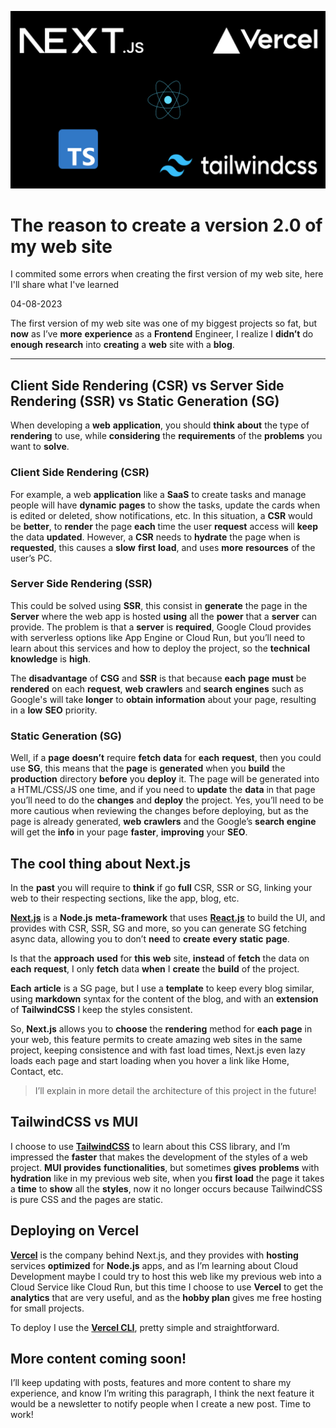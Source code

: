 ![Tech Stack of this web site. Next.js, Vercel, React.js, TypeScript and TailwindCSS](/public/blog/website-2.0/banner.png)

# The reason to create a version 2.0 of my web site

I commited some errors when creating the first version of my web site, here I'll
share what I've learned

04-08-2023

The first version of my web site was one of my biggest projects so fat, but
**now** as I’ve **more** **experience** as a **Frontend** Engineer, I realize I
**didn’t** do **enough** **research** into **creating** a **web** site with a
**blog**.

---

## Client Side Rendering (CSR) vs Server Side Rendering (SSR) vs Static Generation (SG)

When developing a **web** **application**, you should **think** **about** the
type of **rendering** to use, while **considering** the **requirements** of the
**problems** you want to **solve**.

### Client Side Rendering (CSR)

For example, a web **application** like a **SaaS** to create tasks and manage
people will have **dynamic** **pages** to show the tasks, update the cards when
is edited or deleted, show notifications, etc. In this situation, a **CSR**
would be **better**, to **render** the page **each** time the user **request**
access will **keep** the data **updated**. However, a **CSR** needs to
**hydrate** the page when is **requested**, this causes a **slow** **first**
**load**, and uses **more** **resources** of the user’s PC.

### Server Side Rendering (SSR)

This could be solved using **SSR**, this consist in **generate** the page in the
**Server** where the web app is hosted **using** all the **power** that a
**server** can provide. The problem is that a **server** is **required**, Google
Cloud provides with serverless options like App Engine or Cloud Run, but you’ll
need to learn about this services and how to deploy the project, so the
**technical** **knowledge** is **high**.

The **disadvantage** of **CSG** and **SSR** is that because **each** **page**
**must** be **rendered** on each **request**, **web** **crawlers** and
**search** **engines** such as Google's will take **longer** to **obtain**
**information** about your page, resulting in a **low** **SEO** priority.

### Static Generation (SG)

Well, if a **page** **doesn’t** require **fetch** **data** for **each**
**request**, then you could use **SG**, this means that the **page** is
**generated** when you **build** the **production** directory **before** you
**deploy** it. The page will be generated into a HTML/CSS/JS one time, and if
you need to **update** the **data** in that page you’ll need to do the
**changes** and **deploy** the project. Yes, you’ll need to be more cautious
when reviewing the changes before deploying, but as the page is already
generated, **web** **crawlers** and the Google’s **search** **engine** will get
the **info** in your page **faster**, **improving** your **SEO**.

## The cool thing about Next.js

In the **past** you will require to **think** if go **full** CSR, SSR or SG,
linking your web to their respecting sections, like the app, blog, etc.

**[Next.js](https://nextjs.org/)** is a **Node.js** **meta-framework** that uses
**[React.js](https://react.dev/)** to build the UI, and provides with CSR, SSR,
SG and more, so you can generate SG fetching async data, allowing you to don’t
**need** to **create** **every** **static** **page**.

Is that the **approach** **used** for **this** **web** site, **instead** of
**fetch** the data on **each** **request**, I only **fetch** data **when** I
**create** the **build** of the project.

**Each** **article** is a SG page, but I use a **template** to keep every blog
similar, using **markdown** syntax for the content of the blog, and with an
**extension** of **TailwindCSS** I keep the styles consistent.

So, **Next.js** allows you to **choose** the **rendering** method for **each**
**page** in your web, this feature permits to create amazing web sites in the
same project, keeping consistence and with fast load times, Next.js even lazy
loads each page and start loading when you hover a link like Home, Contact, etc.

> I’ll explain in more detail the architecture of this project in the future!

## TailwindCSS vs MUI

I choose to use **[TailwindCSS](https://tailwindcss.com/)** to learn about this
CSS library, and I’m impressed the **faster** that makes the development of the
styles of a web project. **MUI** **provides** **functionalities**, but sometimes
**gives** **problems** with **hydration** like in my previous web site, when you
**first** **load** the page it takes a **time** to **show** all the **styles**,
now it no longer occurs because TailwindCSS is pure CSS and the pages are
static.

## Deploying on Vercel

**[Vercel](https://vercel.com)** is the company behind Next.js, and they
provides with **hosting** services **optimized** for **Node.js** apps, and as
I’m learning about Cloud Development maybe I could try to host this web like my
previous web into a Cloud Service like Cloud Run, but this time I choose to use
**Vercel** to get the **analytics** that are very useful, and as the **hobby
plan** gives me free hosting for small projects.

To deploy I use the **[Vercel CLI](https://vercel.com/docs/cli)**, pretty simple
and straightforward.

## More content coming soon!

I’ll keep updating with posts, features and more content to share my experience,
and know I’m writing this paragraph, I think the next feature it would be a
newsletter to notify people when I create a new post. Time to work!
